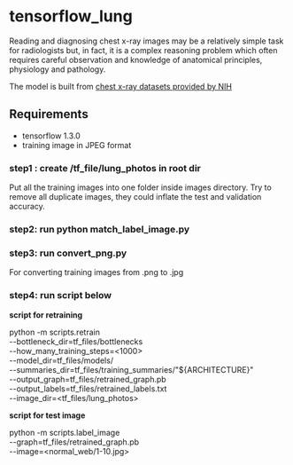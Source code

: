# tensorflow_lung

Reading and diagnosing chest x-ray images may be a relatively simple task for radiologists but, in fact, it is a complex reasoning problem which often requires careful observation and knowledge of anatomical principles, physiology and pathology.

The model is built from [chest x-ray datasets provided by NIH](https://goo.gl/gkZXvE)

## Requirements

* tensorflow 1.3.0
* training image in JPEG format 

### step1 : create /tf_file/lung_photos in root dir
Put all the training images into one folder inside images directory. 
Try to remove all duplicate images, they could inflate the test and validation accuracy.
### step2: run python match_label_image.py
### step3: run convert_png.py 
For converting training images from .png to .jpg
### step4: run script below
**script for retraining**

python -m scripts.retrain \
    --bottleneck_dir=tf_files/bottlenecks \
    --how_many_training_steps=<1000> \
    --model_dir=tf_files/models/ \
    --summaries_dir=tf_files/training_summaries/"${ARCHITECTURE}" \
    --output_graph=tf_files/retrained_graph.pb \
    --output_labels=tf_files/retrained_labels.txt \
    --image_dir=<tf_files/lung_photos>

**script for test image**

python -m scripts.label_image \
    --graph=tf_files/retrained_graph.pb \
    --image=<normal_web/1-10.jpg>
